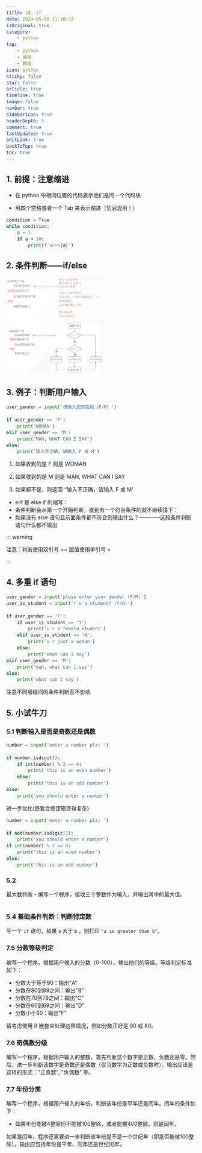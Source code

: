 ```yaml
---
title: 10. if
date: 2024-05-08 11:10:32
isOriginal: true
category:
    - python
tag:
    - python
    - 编程
    - 教程
icon: python
sticky: false
star: false
article: true
timeline: true
image: false
navbar: true
sidebarIcon: true
headerDepth: 5
comment: true
lastUpdated: true
editLink: true
backToTop: true
toc: true
---
```


## 1. 前提：注意缩进

- 在 python 中相同位置的代码表示他们是同一个代码块

- 用四个空格或者一个 Tab 来表示缩进（切忌混用！）

```python
condition = True
while condition:
    a = 1
    if a < 10:
        print(f'a>>>{a}')
```

## 2. 条件判断——if/else

<img src="./10.if.assets/161d86c324fa5712876f75bfc7c17a7.png" alt="161d86c324fa5712876f75bfc7c17a7" style="zoom:25%;" />

<img src="./10.if.assets/b4164d38bf8e570f356de56266fdcfc.png" alt="b4164d38bf8e570f356de56266fdcfc" style="zoom:25%;" />

## 3. 例子：判断用户输入

```python
user_gender = input('请输入您的性别（F/M）')

if user_gender == 'F':
    print('WOMAN')
elif user_gender == 'M':
    print('MAN, WHAT CAN I SAY')
else:
    print('输入不正确，请输入 F 或 M')
```

1. 如果收到的是 F 则是 WOMAN

2. 如果收到的是 M 则是 MAN, WHAT CAN I SAY

3. 如果都不是，则返回 ‘’输入不正确，请输入 F 或 M’



- elif 是 else if 的缩写：
- 条件判断会从第一个开始判断，直到有一个符合条件的就不继续往下：
- 如果没有 else 语句且前面条件都不符合则输出什么？————这段条件判断语句什么都不输出

::: warning

注意：判断使用双引号 ==  赋值使用单引号 =

:::

## 4. 多重 if 语句

```python
user_gender = input('plese enter your gender (F/M)')
user_is_student = input('r u a student? (Y/N)')

if user_gender == 'F':
    if user_is_student == 'Y':
        print('u r a female student')
    elif user_is_student == 'N':
        print('u r just a woman')
    else:
        print('what can i say')
elif user_gender == 'M':
    print('man, what can i say')
else:
    print('what can i say')
```

注意不同层级间的条件判断互不影响

## 5. 小试牛刀

### 5.1 判断输入是否是奇数还是偶数

```python
number = input('enter a number plz: ')

if number.isdigit():
    if int(number) % 2 == 0:
        print('this is an even number')
    else:
        print('this is an odd number')
else:
    print('you should enter a number')
```

进一步优化(嵌套会使逻辑变得复杂)
```python
number = input('enter a number plz: ')

if not(number.isdigit()):
    print('you should enter a number')
if int(number) % 2 == 0:
    print('this is an even number')
else:
    print('this is an odd number')
```

### 5.2

最大数判断 - 编写一个程序，接收三个整数作为输入，并输出其中的最大值。

```python
```



### 5.4 基础条件判断：判断特定数

写一个 `if` 语句，如果 `a` 大于 `b` ，则打印 `"a is greater than b"`。



### 7.5 分数等级判定

编写一个程序，根据用户输入的分数（0-100），输出他们的等级。等级判定标准如下：

- 分数大于等于90：输出"A"
- 分数在80到89之间：输出"B"
- 分数在70到79之间：输出"C"
- 分数在60到69之间：输出"D"
- 分数小于60：输出"F"

请考虑使用 if 嵌套来处理边界情况，例如分数正好是 90 或 80。

### 7.6 奇偶数分级

编写一个程序，根据用户输入的整数，首先判断这个数字是正数、负数还是零。然后，进一步判断该数字是奇数还是偶数（仅当数字为正数或负数时）。输出应该是这样的形式："正奇数", "负偶数" 等。

### 7.7 年份分类

编写一个程序，根据用户输入的年份，判断该年份是平年还是闰年。闰年的条件如下：

- 如果年份能被4整除但不能被100整除，或者能被400整除，则是闰年。

如果是闰年，程序还需要进一步判断该年份是不是一个世纪年（即是否能被100整除）。输出应包括年份是平年、闰年还是世纪闰年。
